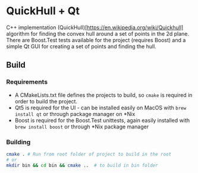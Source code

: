 # QuickHull + Qt

C++ implementation (QuickHull)[https://en.wikipedia.org/wiki/Quickhull] algorithm for finding the convex hull around a set of points in the 2d plane.
There are Boost.Test tests available for the project (requires Boost) and a simple Qt GUI for creating a set of points and finding the hull.

## Build

### Requirements
- A CMakeLists.txt file defines the projects to build, so `cmake` is required in order to build the project. 
- Qt5 is required for the UI - can be installed easily on MacOS with `brew install qt` or through package manager on *Nix
- Boost is required for the Boost.Test unittests, again easily installed with `brew install boost` or through *Nix package manager

### Building

```bash
cmake . # Run from root folder of project to build in the root
# or 
mkdir bin && cd bin && cmake ..  # to build in bin folder
``` 

